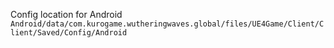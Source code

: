 Config location for Android \
```Android/data/com.kurogame.wutheringwaves.global/files/UE4Game/Client/Client/Saved/Config/Android```
